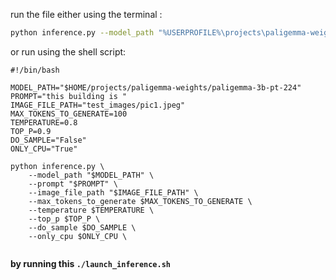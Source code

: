 
run the file either using the terminal :
```Bash
python inference.py --model_path "%USERPROFILE%\projects\paligemma-weights\paligemma-3b-pt-224" --prompt "this building is " --image_file_path "test_images\pic1.jpeg" --max_tokens_to_generate 100 --temperature 0.8 --top_p 0.9 --do_sample False --only_cpu True
```

or run using the shell script:
```shell
#!/bin/bash

MODEL_PATH="$HOME/projects/paligemma-weights/paligemma-3b-pt-224"
PROMPT="this building is "
IMAGE_FILE_PATH="test_images/pic1.jpeg"
MAX_TOKENS_TO_GENERATE=100
TEMPERATURE=0.8
TOP_P=0.9
DO_SAMPLE="False"
ONLY_CPU="True"

python inference.py \
    --model_path "$MODEL_PATH" \
    --prompt "$PROMPT" \
    --image_file_path "$IMAGE_FILE_PATH" \
    --max_tokens_to_generate $MAX_TOKENS_TO_GENERATE \
    --temperature $TEMPERATURE \
    --top_p $TOP_P \
    --do_sample $DO_SAMPLE \
    --only_cpu $ONLY_CPU \


```

**by running this `./launch_inference.sh`**
